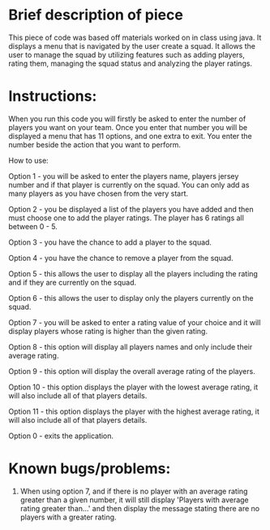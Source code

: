 


Brief description of piece 
===================================================
This piece of code was based off materials worked on in class using java.  It displays a menu that is navigated by the 
user create a squad. It allows the user to manage the squad by utilizing features such as adding players, rating them, 
managing the squad status and analyzing the player ratings.



Instructions:
=============
When you run this code you will firstly be asked to enter the number of players you want on your team. Once you enter 
that number you will be displayed a menu that has 11 options, and one extra to exit. You enter the number beside the
action that you want to perform. 

How to use: 

Option 1 - you will be asked to enter the players name, players jersey number and if that player is 
currently on the squad. You can only add as many players as you have chosen from the very start. 

Option 2 - you be displayed a list of the players you have added and then must choose one to add the player ratings. The
player has 6 ratings all between 0 - 5.

Option 3 - you have the chance to add a player to the squad.

Option 4 - you have the chance to remove a player from the squad.

Option 5 - this allows the user to display all the players including the rating and if they are currently on the squad.

Option 6 - this allows the user to display only the players currently on the squad. 

Option 7 - you will be asked to enter a rating value of your choice and it will display players whose rating is higher 
than the given rating. 

Option 8 - this option will display all players names and only include their average rating. 

Option 9 - this option will display the overall average rating of the players.

Option 10 - this option displays the player with the lowest average rating, it will also include all of that players 
details. 

Option 11 - this option displays the player with the highest average rating, it will also include all of that players
details. 

Option 0 - exits the application.




Known bugs/problems:
====================
1. When using option 7, and if there is no player with an average rating greater than a given number, it will still 
display 'Players with average rating greater than...' and then display the message stating there are no players with a 
greater rating. 

